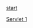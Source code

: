 [start](https://github.com/mina0502/Project/tree/master/JSP/Start)

[Servlet 1](https://github.com/mina0502/Project/tree/master/JSP/Servlet_1)
